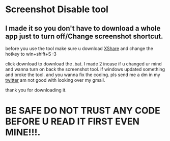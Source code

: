 # Screenshot Disable tool
## I made it so you don't have to download a whole app just to turn off/Change screenshot shortcut. 

before you use the tool make sure u download [XShare](https://getsharex.com/) and change the hotkey to win+shift+S :3

click download to download the .bat. I made 2 incase if u changed ur mind and wanna turn on back the screenshot tool. if windows updated something and broke the tool. and you wanna fix the coding. pls send me a dm in my [twitter](https://x.com/sharkiy_exe_) am not good with looking over my gmail.

thank you for downloading it. 

# BE SAFE DO NOT TRUST ANY CODE BEFORE U READ IT FIRST EVEN MINE!!!.



